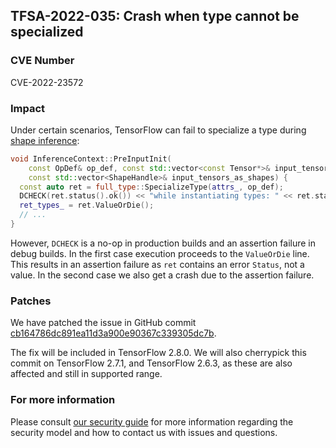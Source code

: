 ## TFSA-2022-035: Crash when type cannot be specialized

### CVE Number
CVE-2022-23572

### Impact
Under certain scenarios, TensorFlow can fail to specialize a type during [shape inference](https://github.com/tensorflow/tensorflow/blob/a1320ec1eac186da1d03f033109191f715b2b130/tensorflow/core/framework/shape_inference.cc#L168-L174):

```cc
void InferenceContext::PreInputInit(
    const OpDef& op_def, const std::vector<const Tensor*>& input_tensors,
    const std::vector<ShapeHandle>& input_tensors_as_shapes) {
  const auto ret = full_type::SpecializeType(attrs_, op_def);
  DCHECK(ret.status().ok()) << "while instantiating types: " << ret.status();
  ret_types_ = ret.ValueOrDie();
  // ...
}
```

However, `DCHECK` is a no-op in production builds and an assertion failure in debug builds. In the first case execution proceeds to the `ValueOrDie` line. This results in an assertion failure as `ret` contains an error `Status`, not a value. In the second case we also get a crash due to the assertion failure.

### Patches
We have patched the issue in GitHub commit [cb164786dc891ea11d3a900e90367c339305dc7b](https://github.com/tensorflow/tensorflow/commit/cb164786dc891ea11d3a900e90367c339305dc7b).

The fix will be included in TensorFlow 2.8.0. We will also cherrypick this commit on TensorFlow 2.7.1, and TensorFlow 2.6.3, as these are also affected and still in supported range.

### For more information
Please consult [our security guide](https://github.com/tensorflow/tensorflow/blob/master/SECURITY.md) for more information regarding the security model and how to contact us with issues and questions.
